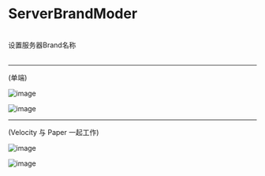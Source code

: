 # ServerBrandModer
<br>
设置服务器Brand名称
<br><br>

--------------

(单端)

![image](https://github.com/user-attachments/assets/2be73aec-9924-4425-8e3f-9d41caead262)

![image](https://github.com/user-attachments/assets/170a15d9-525b-421f-a7e7-21e641977107)




---------------

(Velocity 与 Paper 一起工作)

![image](https://github.com/user-attachments/assets/07281c20-b5ea-4909-914d-1907bd94eecd)

![image](https://github.com/user-attachments/assets/230dad5d-1500-450b-bf8f-52509f86d51a)

